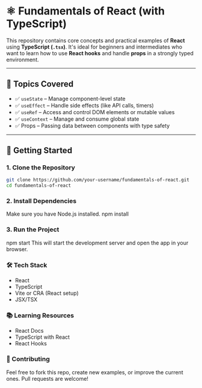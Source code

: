 # ⚛️ Fundamentals of React (with TypeScript)

This repository contains core concepts and practical examples of **React** using **TypeScript (`.tsx`)**. It's ideal for beginners and intermediates who want to learn how to use **React hooks** and handle **props** in a strongly typed environment.

---

## 🧩 Topics Covered

- ✅ `useState` – Manage component-level state
- ✅ `useEffect` – Handle side effects (like API calls, timers)
- ✅ `useRef` – Access and control DOM elements or mutable values
- ✅ `useContext` – Manage and consume global state
- ✅ Props – Passing data between components with type safety

---

## 🚀 Getting Started

### 1. Clone the Repository

```bash
git clone https://github.com/your-username/fundamentals-of-react.git
cd fundamentals-of-react
```
### 2. Install Dependencies

Make sure you have Node.js installed.
npm install

### 3. Run the Project

npm start
This will start the development server and open the app in your browser.

### 🛠 Tech Stack

- React
- TypeScript
- Vite or CRA (React setup)
- JSX/TSX

### 📚 Learning Resources

- React Docs
- TypeScript with React
- React Hooks

### 🙌 Contributing
Feel free to fork this repo, create new examples, or improve the current ones. Pull requests are welcome!
